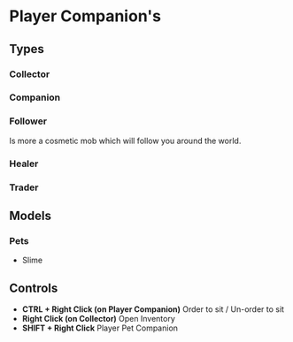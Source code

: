 # Player Companion's

## Types

### Collector

### Companion

### Follower

Is more a cosmetic mob which will follow you around the world.

### Healer

### Trader

## Models

### Pets

- Slime

## Controls

- **CTRL + Right Click (on Player Companion)** Order to sit / Un-order to sit
- **Right Click (on Collector)** Open Inventory
- **SHIFT + Right Click** Player Pet Companion
